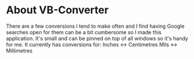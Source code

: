 # About VB-Converter
There are a few conversions I tend to make often and I find having Google searches open for them can be a bit cumbersome so I made this application. It's small and can be pinned on top of all windows so it's handy for me. It currently has conversions for:
Inches <-> Centimetres
Mils <-> Millimetres